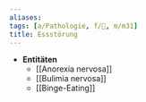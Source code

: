 ```yaml
---
aliases: 
tags: [a/Pathologie, f/💭, m/m31]
title: Essstörung
---
```

- **Entitäten**
	- [[Anorexia nervosa]]
	- [[Bulimia nervosa]]
	- [[Binge-Eating]]